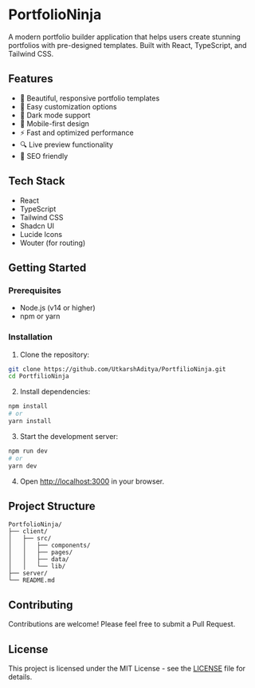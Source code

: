 # PortfolioNinja

A modern portfolio builder application that helps users create stunning portfolios with pre-designed templates. Built with React, TypeScript, and Tailwind CSS.

## Features

- 🎨 Beautiful, responsive portfolio templates
- 🎯 Easy customization options
- 🌙 Dark mode support
- 📱 Mobile-first design
- ⚡ Fast and optimized performance
- 🔍 Live preview functionality
- 🎯 SEO friendly

## Tech Stack

- React
- TypeScript
- Tailwind CSS
- Shadcn UI
- Lucide Icons
- Wouter (for routing)

## Getting Started

### Prerequisites

- Node.js (v14 or higher)
- npm or yarn

### Installation

1. Clone the repository:
```bash
git clone https://github.com/UtkarshAditya/PortfilioNinja.git
cd PortfilioNinja
```

2. Install dependencies:
```bash
npm install
# or
yarn install
```

3. Start the development server:
```bash
npm run dev
# or
yarn dev
```

4. Open [http://localhost:3000](http://localhost:3000) in your browser.

## Project Structure

```
PortfolioNinja/
├── client/
│   ├── src/
│   │   ├── components/
│   │   ├── pages/
│   │   ├── data/
│   │   └── lib/
├── server/
└── README.md
```

## Contributing

Contributions are welcome! Please feel free to submit a Pull Request.

## License

This project is licensed under the MIT License - see the [LICENSE](LICENSE) file for details. 